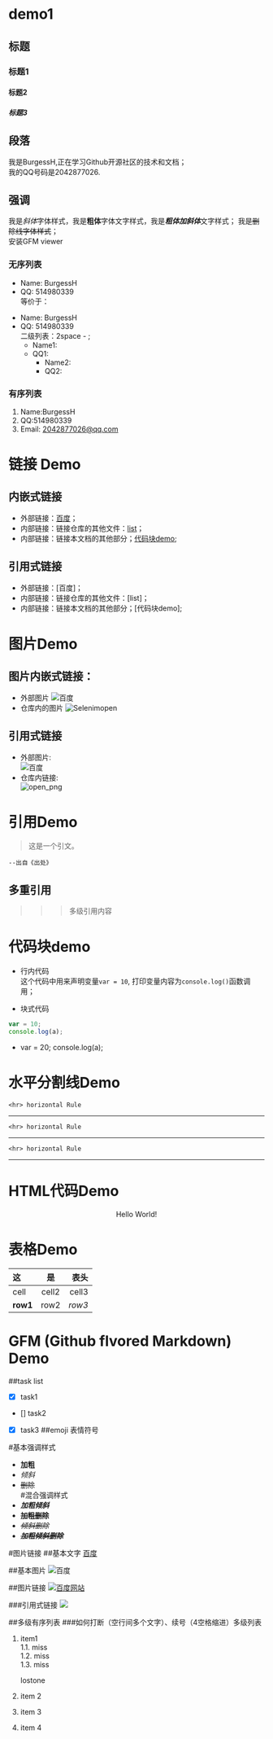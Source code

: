 # demo1

## 标题  
### 标题1  
#### 标题2  
##### 标题3  

## 段落
我是BurgessH,正在学习Github开源社区的技术和文档；  
我的QQ号码是2042877026.

## 强调
我是*斜体*字体样式，我是**粗体**字体文字样式，我是***粗体加斜体***文字样式；
我是~~删除线字体样式~~；  
安装GFM viewer


### 无序列表  
* Name: BurgessH  
* QQ: 514980339  
等价于：  
- Name: BurgessH  
- QQ: 514980339  
二级列表：2space - ;  
  - Name1:  
  - QQ1:  
    - Name2:
    - QQ2:
    
### 有序列表
1. Name:BurgessH  
2. QQ:514980339  
3. Email: 2042877026@qq.com


# 链接 Demo
## 内嵌式链接  
- 外部链接：[百度](http://www.baidu.com)；
- 内部链接：链接仓库的其他文件：[list](list.md)；
- 内部链接：链接本文档的其他部分；[代码块demo](demo1.md#代码块-demo);

## 引用式链接   
- 外部链接：[百度]；
- 内部链接：链接仓库的其他文件：[list]；
- 内部链接：链接本文档的其他部分；[代码块demo];

# 图片Demo 
## 图片内嵌式链接： 
- 外部图片
![百度](https://ss0.bdstatic.com/5aV1bjqh_Q23odCf/static/superman/img/logo/bd_logo1_31bdc765.png "百度网站")
- 仓库内的图片
![Selenimopen](open.png)

## 引用式链接  
- 外部图片:  
![百度](https://ss0.bdstatic.com/5aV1bjqh_Q23odCf/static/superman/img/logo/bd_logo1_31bdc765.png)
- 仓库内链接:  
![open_png](open.png)


# 引用Demo  
 > 这是一个引文。  
 
 	--出自《出处》
 	
## 多重引用
>>> 多级引用内容

# 代码块demo  

- 行内代码  
这个代码中用来声明变量`var = 10`, 打印变量内容为`console.log()`函数调用；

- 块式代码
```javascript
var = 10;
console.log(a);
```
  - 
    var = 20;
    console.log(a);

# 水平分割线Demo
	<hr> horizontal Rule 
	
---
	<hr> horizontal Rule 
***
	<hr> horizontal Rule 
___

# HTML代码Demo
<p align='center'>Hello World!</p>

# 表格Demo
|这	 |是		 |表头   |
|:-- |:---:|----:|
|cell|cell2|cell3|
|**row1**|row2 |*row3*|


# GFM (Github flvored Markdown) Demo
##task list
- [x] task1
- [] task2
- [x] task3
##emoji 表情符号

#基本强调样式
 - **加粗**
 - *倾斜*
 - ~~删除~~  
#混合强调样式
 - ***加粗倾斜***
 - **~~加粗删除~~**
 - *~~倾斜删除~~*  
 - ***~~加粗倾斜删除~~*** 
  
#图片链接
##基本文字
[百度](http://www.baidu.com)

##基本图片
![百度](https://ss0.bdstatic.com/5aV1bjqh_Q23odCf/static/superman/img/logo/bd_logo1_31bdc765.png "百度网站")

##图片链接
[![](https://ss0.bdstatic.com/5aV1bjqh_Q23odCf/static/superman/img/logo/bd_logo1_31bdc765.png "百度网站")](http://www.baidu.com)

###引用式链接
[![][baidu_logo]][baidu]


##多级有序列表
###如何打断（空行间多个文字）、续号（4空格缩进）多级列表  
1. item1  
  1.1. miss  
  1.2. miss  
  1.3. miss  
  
    lostone

2. item 2
3. item 3
4. item 4



<!--以下是本文中的链接 -->

[baidu]: http://www.baidu.com
[baidu_logo]: https://ss0.bdstatic.com/5aV1bjqh_Q23odCf/static/superman/img/logo/bd_logo1_31bdc765.png 
